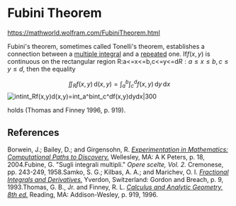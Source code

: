 # Fubini Theorem

https://mathworld.wolfram.com/FubiniTheorem.html

Fubini's theorem, sometimes called Tonelli's theorem, establishes a connection between a [multiple integral](https://mathworld.wolfram.com/MultipleIntegral.html) and a [repeated](https://mathworld.wolfram.com/RepeatedIntegral.html) one. If${f(x,y)}$ is continuous on the rectangular region R:a<=x<=b,c<=y<=d$R:a\leq x\leq b,c\leq y\leq d$, then the equality

$$
\iint _{R} f(x,y)  \, \mathrm{d}(x,y)  = 
\int_{a}^{b} \int_{c}^{d} f(x,y) \, \mathrm{d}y  \, \mathrm{d}x 
$$
![intint_Rf(x,y)d(x,y)=int_a^bint_c^df(x,y)dydx|300](https://mathworld.wolfram.com/images/equations/FubiniTheorem/NumberedEquation1.svg)

holds (Thomas and Finney 1996, p. 919).

## References

Borwein, J.; Bailey, D.; and Girgensohn, R. _[Experimentation in Mathematics: Computational Paths to Discovery.](http://www.amazon.com/exec/obidos/ASIN/1568811365/ref=nosim/ericstreasuretro)_ Wellesley, MA: A K Peters, p. 18, 2004.Fubine, G. "Sugli integrali multipli." _Opere scelte, Vol. 2._ Cremonese, pp. 243-249, 1958.Samko, S. G.; Kilbas, A. A.; and Marichev, O. I. _[Fractional Integrals and Derivatives.](http://www.amazon.com/exec/obidos/ASIN/2881248640/ref=nosim/ericstreasuretro)_ Yverdon, Switzerland: Gordon and Breach, p. 9, 1993.Thomas, G. B., Jr. and Finney, R. L. _[Calculus and Analytic Geometry, 8th ed.](http://www.amazon.com/exec/obidos/ASIN/0201531747/ref=nosim/ericstreasuretro)_ Reading, MA: Addison-Wesley, p. 919, 1996.

